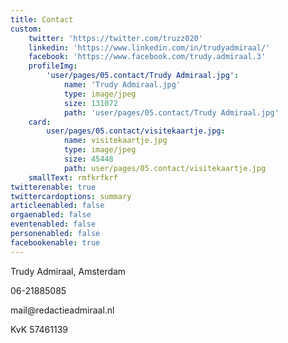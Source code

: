 ```yaml
---
title: Contact
custom:
    twitter: 'https://twitter.com/truzz020'
    linkedin: 'https://www.linkedin.com/in/trudyadmiraal/'
    facebook: 'https://www.facebook.com/trudy.admiraal.3'
    profileImg:
        'user/pages/05.contact/Trudy Admiraal.jpg':
            name: 'Trudy Admiraal.jpg'
            type: image/jpeg
            size: 131072
            path: 'user/pages/05.contact/Trudy Admiraal.jpg'
    card:
        user/pages/05.contact/visitekaartje.jpg:
            name: visitekaartje.jpg
            type: image/jpeg
            size: 45448
            path: user/pages/05.contact/visitekaartje.jpg
    smallText: rmfkrfkrf
twitterenable: true
twittercardoptions: summary
articleenabled: false
orgaenabled: false
eventenabled: false
personenabled: false
facebookenable: true
---
```


<p>Trudy Admiraal, Amsterdam</p>
<p>06-21885085&nbsp;</p>
<p>mail@redactieadmiraal.nl</p>
<p>KvK 57461139</p>